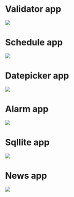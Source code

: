 # Validator app
![](androidvalidation/validator.gif)

# Schedule app
![](schedule/schedule.png)

# Datepicker app
![](datepicker/datepicker.gif)

# Alarm app
![](alarm/alarm.gif)

# Sqllite app
![](sqllite/sqllite.gif)

# News app
![](news/news.gif)